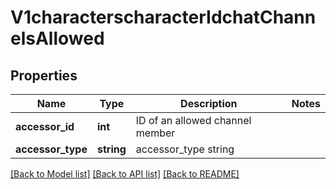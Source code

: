 # V1characterscharacterIdchatChannelsAllowed

## Properties
Name | Type | Description | Notes
------------ | ------------- | ------------- | -------------
**accessor_id** | **int** | ID of an allowed channel member | 
**accessor_type** | **string** | accessor_type string | 

[[Back to Model list]](../README.md#documentation-for-models) [[Back to API list]](../README.md#documentation-for-api-endpoints) [[Back to README]](../README.md)


